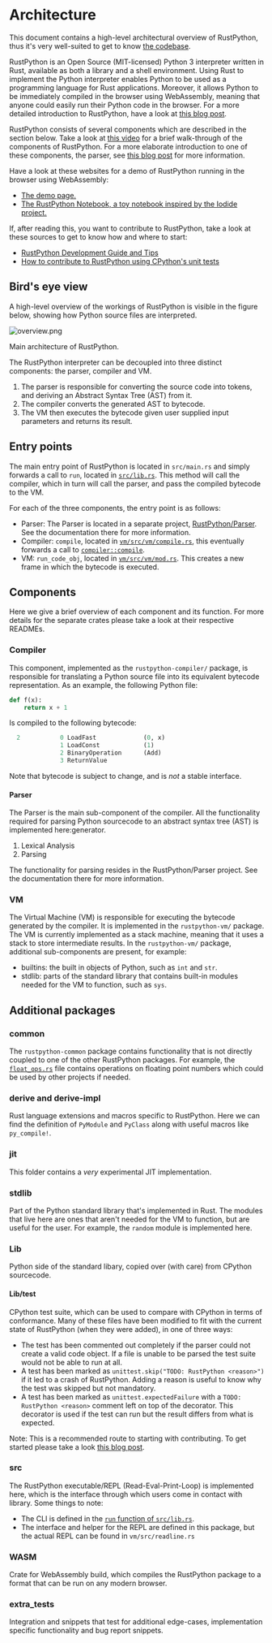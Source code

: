 # Architecture

This document contains a high-level architectural overview of RustPython, thus it's very well-suited to get to know [the codebase][1].

RustPython is an Open Source (MIT-licensed) Python 3 interpreter written in Rust, available as both a library and a shell environment. Using Rust to implement the Python interpreter enables Python to be used as a programming language for Rust applications. Moreover, it allows Python to be immediately compiled in the browser using WebAssembly, meaning that anyone could easily run their Python code in the browser. For a more detailed introduction to RustPython, have a look at [this blog post][2].

RustPython consists of several components which are described in the section below. Take a look at [this video][3] for a brief walk-through of the components of RustPython. For a more elaborate introduction to one of these components, the parser, see [this blog post][4] for more information.

Have a look at these websites for a demo of RustPython running in the browser using WebAssembly:

- [The demo page.][5]
- [The RustPython Notebook, a toy notebook inspired by the Iodide project.][6]

If, after reading this, you want to contribute to RustPython, take a look at these sources to get to know how and where to start:

- [RustPython Development Guide and Tips][7]
- [How to contribute to RustPython using CPython's unit tests][8]

## Bird's eye view

A high-level overview of the workings of RustPython is visible in the figure below, showing how Python source files are interpreted.

![overview.png](overview.png)

Main architecture of RustPython.

The RustPython interpreter can be decoupled into three distinct components: the parser, compiler and VM.

1. The parser is responsible for converting the source code into tokens, and deriving an Abstract Syntax Tree (AST) from it.
2. The compiler converts the generated AST to bytecode.
3. The VM then executes the bytecode given user supplied input parameters and returns its result.

## Entry points

The main entry point of RustPython is located in `src/main.rs` and simply forwards a call to `run`, located in [`src/lib.rs`][9]. This method will call the compiler, which in turn will call the parser, and pass the compiled bytecode to the VM.

For each of the three components, the entry point is as follows:

- Parser: The Parser is located in a separate project, [RustPython/Parser][10]. See the documentation there for more information.
- Compiler: `compile`, located in [`vm/src/vm/compile.rs`][11], this eventually forwards a call to [`compiler::compile`][12].
- VM: `run_code_obj`, located in [`vm/src/vm/mod.rs`][13]. This creates a new frame in which the bytecode is executed.

## Components

Here we give a brief overview of each component and its function. For more details for the separate crates please take a look at their respective READMEs.

### Compiler

This component, implemented as the `rustpython-compiler/` package, is responsible for translating a Python source file into its equivalent bytecode representation. As an example, the following Python file:

```python
def f(x):
    return x + 1
```

Is compiled to the following bytecode:

```python
  2           0 LoadFast             (0, x)
              1 LoadConst            (1)
              2 BinaryOperation      (Add)
              3 ReturnValue
```

Note that bytecode is subject to change, and is _not_ a stable interface.

#### Parser

The Parser is the main sub-component of the compiler. All the functionality required for parsing Python sourcecode to an abstract syntax tree (AST) is implemented here:generator.

1. Lexical Analysis
2. Parsing

The functionality for parsing resides in the RustPython/Parser project. See the documentation there for more information.

### VM

The Virtual Machine (VM) is responsible for executing the bytecode generated by the compiler. It is implemented in the `rustpython-vm/` package. The VM is currently implemented as a stack machine, meaning that it uses a stack to store intermediate results. In the `rustpython-vm/` package, additional sub-components are present, for example:

- builtins: the built in objects of Python, such as `int` and `str`.
- stdlib: parts of the standard library that contains built-in modules needed for the VM to function, such as `sys`.

## Additional packages

### common

The `rustpython-common` package contains functionality that is not directly coupled to one of the other RustPython packages. For example, the [`float_ops.rs`][14] file contains operations on floating point numbers
which could be used by other projects if needed.

### derive and derive-impl

Rust language extensions and macros specific to RustPython. Here we can find the definition of `PyModule` and `PyClass` along with useful macros like `py_compile!`.

### jit

This folder contains a _very_ experimental JIT implementation.

### stdlib

Part of the Python standard library that's implemented in Rust. The modules that live here are ones that aren't needed for the VM to function, but are useful for the user. For example, the `random` module is implemented here.

### Lib

Python side of the standard libary, copied over (with care) from CPython sourcecode.

#### Lib/test

CPython test suite, which can be used to compare with CPython in terms of conformance.
Many of these files have been modified to fit with the current state of RustPython (when they were added), in one of three ways:

- The test has been commented out completely if the parser could not create a valid code object. If a file is unable to be parsed
  the test suite would not be able to run at all.
- A test has been marked as `unittest.skip("TODO: RustPython <reason>")` if it led to a crash of RustPython. Adding a reason
  is useful to know why the test was skipped but not mandatory.
- A test has been marked as `unittest.expectedFailure` with a `TODO: RustPython <reason>` comment left on top of the decorator. This decorator is used if the test can run but the result differs from what is expected.

Note: This is a recommended route to starting with contributing. To get started please take a look [this blog post][15].

### src

The RustPython executable/REPL (Read-Eval-Print-Loop) is implemented here, which is the interface through which users come in contact with library.
Some things to note:

- The CLI is defined in the [`run` function of `src/lib.rs`][16].
- The interface and helper for the REPL are defined in this package, but the actual REPL can be found in `vm/src/readline.rs`

### WASM

Crate for WebAssembly build, which compiles the RustPython package to a format that can be run on any modern browser.

### extra_tests

Integration and snippets that test for additional edge-cases, implementation specific functionality and bug report snippets.

[1]: https://github.com/RustPython/RustPython
[2]: https://2021.desosa.nl/projects/rustpython/posts/vision/
[3]: https://www.youtube.com/watch?v=nJDY9ASuiLc&t=213s
[4]: https://rustpython.github.io/2020/04/02/thing-explainer-parser.html
[5]: https://rustpython.github.io/demo/
[6]: https://rustpython.github.io/demo/notebook/
[7]: https://github.com/RustPython/RustPython/blob/master/DEVELOPMENT.md
[8]: https://rustpython.github.io/guideline/2020/04/04/how-to-contribute-by-cpython-unittest.html
[9]: https://github.com/RustPython/RustPython/blob/0e24cf48c63ae4ca9f829e88142a987cab3a9966/src/lib.rs#L63
[10]: https://github.com/RustPython/Parser
[11]: https://github.com/RustPython/RustPython/blob/0e24cf48c63ae4ca9f829e88142a987cab3a9966/vm/src/vm/compile.rs#LL10C17-L10C17
[12]: https://github.com/RustPython/RustPython/blob/0e24cf48c63ae4ca9f829e88142a987cab3a9966/vm/src/vm/compile.rs#L26
[13]: https://github.com/RustPython/RustPython/blob/0e24cf48c63ae4ca9f829e88142a987cab3a9966/vm/src/vm/mod.rs#L356
[14]: https://github.com/RustPython/RustPython/blob/0e24cf48c63ae4ca9f829e88142a987cab3a9966/common/src/float_ops.rs
[15]: https://rustpython.github.io/guideline/2020/04/04/how-to-contribute-by-cpython-unittest.html
[16]: https://github.com/RustPython/RustPython/blob/0e24cf48c63ae4ca9f829e88142a987cab3a9966/src/lib.rs#L63

